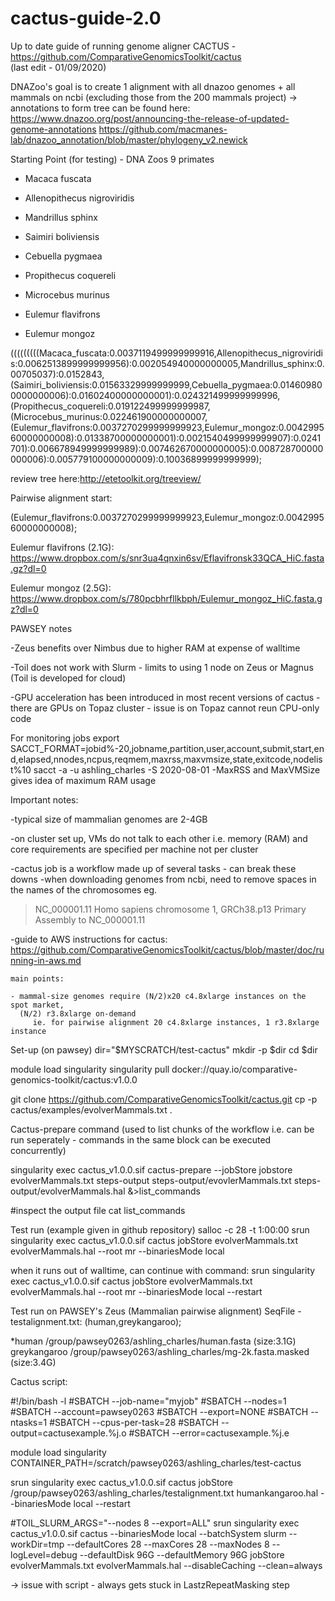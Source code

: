 # cactus-guide-2.0
Up to date guide of running genome aligner CACTUS -https://github.com/ComparativeGenomicsToolkit/cactus  
(last edit - 01/09/2020)

DNAZoo's goal is to create 1 alignment with all dnazoo genomes + all mammals on ncbi (excluding those from the 200 mammals project)
-> annotations to form tree can be found here: https://www.dnazoo.org/post/announcing-the-release-of-updated-genome-annotations
https://github.com/macmanes-lab/dnazoo_annotation/blob/master/phylogeny_v2.newick

Starting Point (for testing) - DNA Zoos 9 primates

- Macaca fuscata

- Allenopithecus nigroviridis

- Mandrillus sphinx

- Saimiri boliviensis

- Cebuella pygmaea

- Propithecus coquereli

- Microcebus murinus

- Eulemur flavifrons

- Eulemur mongoz 

(((((((((Macaca_fuscata:0.0037119499999999916,Allenopithecus_nigroviridis:0.0062513899999999956):0.002054940000000005,Mandrillus_sphinx:0.00705037):0.0152843,(Saimiri_boliviensis:0.01563329999999999,Cebuella_pygmaea:0.014609800000000006):0.01602400000000001):0.024321499999999996,(Propithecus_coquereli:0.019122499999999987,(Microcebus_murinus:0.022461900000000007,(Eulemur_flavifrons:0.0037270299999999923,Eulemur_mongoz:0.004299560000000008):0.01338700000000001):0.0021540499999999907):0.0241701):0.006678949999999989):0.007462670000000005):0.008728700000000006):0.005779100000000009):0.10036899999999999);

review tree here:http://etetoolkit.org/treeview/

Pairwise alignment start: 

(Eulemur_flavifrons:0.0037270299999999923,Eulemur_mongoz:0.004299560000000008);

Eulemur flavifrons (2.1G): 
https://www.dropbox.com/s/snr3ua4qnxin6sv/Eflavifronsk33QCA_HiC.fasta.gz?dl=0

Eulemur mongoz (2.5G):
https://www.dropbox.com/s/780pcbhrfllkbph/Eulemur_mongoz_HiC.fasta.gz?dl=0


PAWSEY notes

-Zeus benefits over Nimbus due to higher RAM at expense of walltime

-Toil does not work with Slurm - limits to using 1 node on Zeus or Magnus (Toil is developed for cloud)

-GPU acceleration has been introduced in most recent versions of cactus - there are GPUs on Topaz cluster - issue is on Topaz cannot reun CPU-only code 

For monitoring jobs
export SACCT_FORMAT=jobid%-20,jobname,partition,user,account,submit,start,end,elapsed,nnodes,ncpus,reqmem,maxrss,maxvmsize,state,exitcode,nodelist%10
sacct -a -u ashling_charles -S 2020-08-01
-MaxRSS and MaxVMSize gives idea of maximum RAM usage


Important notes:

-typical size of mammalian genomes are 2-4GB 

-on cluster set up, VMs do not talk to each other i.e. memory (RAM) and core requirements are specified per machine not per cluster

-cactus job is a workflow made up of several tasks - can break these downs
-when downloading genomes from ncbi, need to remove spaces in the names of the chromosomes eg. 

>NC_000001.11 Homo sapiens chromosome 1, GRCh38.p13 Primary Assembly
to
>NC_000001.11

-guide to AWS instructions for cactus: https://github.com/ComparativeGenomicsToolkit/cactus/blob/master/doc/running-in-aws.md 

    main points:
    
    - mammal-size genomes require (N/2)x20 c4.8xlarge instances on the spot market,
      (N/2) r3.8xlarge on-demand
         ie. for pairwise alignment 20 c4.8xlarge instances, 1 r3.8xlarge instance
    

Set-up (on pawsey) 
dir="$MYSCRATCH/test-cactus"
mkdir -p $dir
cd $dir

module load singularity
singularity pull docker://quay.io/comparative-genomics-toolkit/cactus:v1.0.0

git clone https://github.com/ComparativeGenomicsToolkit/cactus.git
cp -p cactus/examples/evolverMammals.txt .


Cactus-prepare command (used to list chunks of the workflow i.e. can be run seperately - commands in the same block can be executed concurrently)

singularity exec cactus_v1.0.0.sif cactus-prepare --jobStore jobstore evolverMammals.txt steps-output steps-output/evovlerMammals.txt steps-output/evolverMammals.hal &>list_commands

#inspect the output file
cat list_commands


Test run (example given in github repository)
salloc -c 28 -t 1:00:00
srun singularity exec cactus_v1.0.0.sif cactus jobStore evolverMammals.txt evolverMammals.hal --root mr --binariesMode local

when it runs out of walltime, can continue with command: 
 srun singularity exec cactus_v1.0.0.sif cactus jobStore evolverMammals.txt   evolverMammals.hal --root mr --binariesMode local --restart

Test run on PAWSEY's Zeus (Mammalian pairwise alignment)
SeqFile - testalignment.txt:
(human,greykangaroo);

*human /group/pawsey0263/ashling_charles/human.fasta (size:3.1G)
greykangaroo /group/pawsey0263/ashling_charles/mg-2k.fasta.masked (size:3.4G)

Cactus script:

#!/bin/bash -l
#SBATCH --job-name="myjob"
#SBATCH --nodes=1
#SBATCH --account=pawsey0263
#SBATCH --export=NONE
#SBATCH --ntasks=1
#SBATCH --cpus-per-task=28
#SBATCH --output=cactusexample.%j.o
#SBATCH --error=cactusexample.%j.e

module load singularity
CONTAINER_PATH=/scratch/pawsey0263/ashling_charles/test-cactus

srun singularity exec cactus_v1.0.0.sif cactus jobStore /group/pawsey0263/ashling_charles/testalignment.txt humankangaroo.hal --binariesMode local --restart

#TOIL_SLURM_ARGS="--nodes 8 --export=ALL" srun singularity exec cactus_v1.0.0.sif cactus --binariesMode local --batchSystem slurm --workDir=tmp --defaultCores 28 --maxCores 28 --maxNodes 8 --logLevel=debug --defaultDisk 96G --defaultMemory 96G jobStore evolverMammals.txt evolverMammals.hal --disableCaching --clean=always

-> issue with script - always gets stuck in LastzRepeatMasking step


